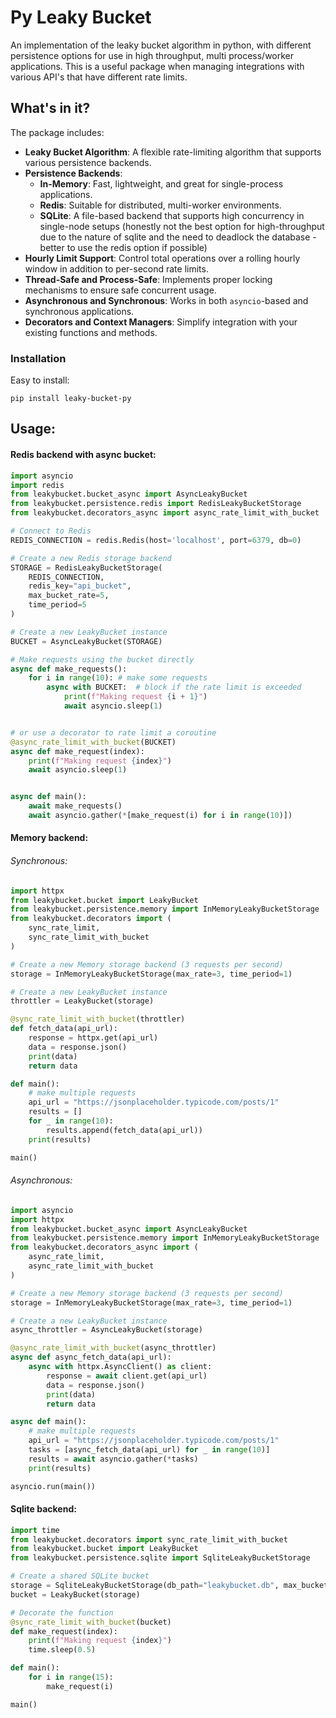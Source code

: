 # Py Leaky Bucket

An implementation of the leaky bucket algorithm in python, with different persistence options for use in high throughput, multi process/worker applications. This is a useful package when managing integrations with various API's that have different rate limits.



## What's in it?

The package includes:

- **Leaky Bucket Algorithm**: A flexible rate-limiting algorithm that supports various persistence backends.
- **Persistence Backends**:
  - **In-Memory**: Fast, lightweight, and great for single-process applications.
  - **Redis**: Suitable for distributed, multi-worker environments.
  - **SQLite**: A file-based backend that supports high concurrency in single-node setups (honestly not the best option for high-throughput due to the nature of sqlite and the need to deadlock the database - better to use the redis option if possible)
- **Hourly Limit Support**: Control total operations over a rolling hourly window in addition to per-second rate limits.
- **Thread-Safe and Process-Safe**: Implements proper locking mechanisms to ensure safe concurrent usage.
- **Asynchronous and Synchronous**: Works in both `asyncio`-based and synchronous applications.
- **Decorators and Context Managers**: Simplify integration with your existing functions and methods.



### Installation

Easy to install:

```
pip install leaky-bucket-py
```



## Usage:



#### Redis backend with async bucket:

```python
import asyncio
import redis
from leakybucket.bucket_async import AsyncLeakyBucket
from leakybucket.persistence.redis import RedisLeakyBucketStorage
from leakybucket.decorators_async import async_rate_limit_with_bucket

# Connect to Redis
REDIS_CONNECTION = redis.Redis(host='localhost', port=6379, db=0)

# Create a new Redis storage backend
STORAGE = RedisLeakyBucketStorage(
    REDIS_CONNECTION, 
    redis_key="api_bucket", 
    max_bucket_rate=5, 
    time_period=5
)

# Create a new LeakyBucket instance
BUCKET = AsyncLeakyBucket(STORAGE)

# Make requests using the bucket directly
async def make_requests():
    for i in range(10): # make some requests
        async with BUCKET:  # block if the rate limit is exceeded
            print(f"Making request {i + 1}")
            await asyncio.sleep(1)


# or use a decorator to rate limit a coroutine
@async_rate_limit_with_bucket(BUCKET)
async def make_request(index):
    print(f"Making request {index}")
    await asyncio.sleep(1)


async def main():
    await make_requests()
    await asyncio.gather(*[make_request(i) for i in range(10)])
```



#### Memory backend:

###### Synchronous:

```python
import httpx
from leakybucket.bucket import LeakyBucket
from leakybucket.persistence.memory import InMemoryLeakyBucketStorage
from leakybucket.decorators import (
    sync_rate_limit, 
    sync_rate_limit_with_bucket
)

# Create a new Memory storage backend (3 requests per second)
storage = InMemoryLeakyBucketStorage(max_rate=3, time_period=1)

# Create a new LeakyBucket instance
throttler = LeakyBucket(storage)

@sync_rate_limit_with_bucket(throttler)
def fetch_data(api_url):
    response = httpx.get(api_url)
    data = response.json()
    print(data)
    return data

def main():
    # make multiple requests
    api_url = "https://jsonplaceholder.typicode.com/posts/1"
    results = []
    for _ in range(10):
        results.append(fetch_data(api_url))
    print(results)

main()

```

###### Asynchronous:

```python
import asyncio
import httpx
from leakybucket.bucket_async import AsyncLeakyBucket
from leakybucket.persistence.memory import InMemoryLeakyBucketStorage
from leakybucket.decorators_async import (
    async_rate_limit, 
    async_rate_limit_with_bucket
)

# Create a new Memory storage backend (3 requests per second)
storage = InMemoryLeakyBucketStorage(max_rate=3, time_period=1)

# Create a new LeakyBucket instance
async_throttler = AsyncLeakyBucket(storage)

@async_rate_limit_with_bucket(async_throttler)
async def async_fetch_data(api_url):
    async with httpx.AsyncClient() as client:
        response = await client.get(api_url)
        data = response.json()
        print(data)
        return data

async def main():
    # make multiple requests
    api_url = "https://jsonplaceholder.typicode.com/posts/1"
    tasks = [async_fetch_data(api_url) for _ in range(10)]
    results = await asyncio.gather(*tasks)
    print(results)

asyncio.run(main())

```



#### Sqlite backend:

```python
import time
from leakybucket.decorators import sync_rate_limit_with_bucket
from leakybucket.bucket import LeakyBucket
from leakybucket.persistence.sqlite import SqliteLeakyBucketStorage

# Create a shared SQLite bucket
storage = SqliteLeakyBucketStorage(db_path="leakybucket.db", max_bucket_rate=10, time_period=10)
bucket = LeakyBucket(storage)

# Decorate the function
@sync_rate_limit_with_bucket(bucket)
def make_request(index):
    print(f"Making request {index}")
    time.sleep(0.5)

def main():
    for i in range(15):
        make_request(i)

main()

```




